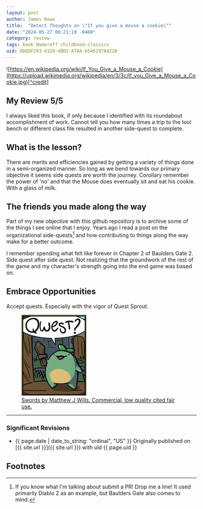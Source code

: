 ```yaml
---
layout: post
author: James Rowe
title:  "Detect Thoughts on \"If you give a mouse a cookie\""
date: "2024-05-27 00:21:19 -0400"
category: review
tags: book Numeroff childhood-classics
uid: 6DEDF293-4120-4BD2-A7A4-6546297A422A
---
```


![https://en.wikipedia.org/wiki/If_You_Give_a_Mouse_a_Cookie](https://upload.wikimedia.org/wikipedia/en/3/3c/If_you_Give_a_Mouse_a_Cookie.jpg)[^credit]

## My Review 5/5

I always liked this book, if only because I identified with its roundabout accomplishment of work. Cannot tell you how many times a trip to the tool bench or different class file resulted in another side-quest to complete.

## What is the lesson?

There are merits and efficiencies gained by getting a variety of things done in a semi-organized manner. So long as we bend towards our primary objective it seems side quests are worth the journey. Corollary remember the power of 'no' and that the Mouse does eventually sit and eat his cookie. With a glass of milk.

## The friends you made along the way

Part of my new objective with this github repository is to archive some of the things I see online that I enjoy. Years ago I read a post on the organizational side-quests[^sidequest] and how contributing to things along the way make for a better outcome.

I remember spending what felt like forever in Chapter 2 of Baulders Gate 2. Side quest after side quest. Not realizing that the groundwork of the rest of the game and my character's strength going into the end game was based on.

## Embrace Opportunities

Accept quests. Especially with the vigor of Quest Sprout.

<figure>
  <img src="/assets/posts-images/qwest-sprout-swords-comics.png" alt="swords comic sprout" class="img-stylish"/>
  <figcaption><a href="https://swordscomic.com/comic/CDI/">Swords by Matthew J Wills. Commercial, low quality cited fair use.</a></figcaption>
</figure>

---

### Significant Revisions

- {{ page.date | date_to_string: "ordinal", "US" }} Originally published on [{{ site.url }}]({{ site.url }}) with uid {{ page.uid }}

## Footnotes

[^credit]: Book cover image hotlink credit <https://en.wikipedia.org/wiki/If_You_Give_a_Mouse_a_Cookie> until I can find my copy to take a picture. I guess I have my own side quest now.

[^sidequest]: If you know what I'm talking about submit a PR! Drop me a line! It used primarily Diablo 2 as an example, but Baulders Gate also comes to mind.